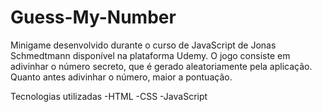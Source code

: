 # Guess-My-Number
Minigame desenvolvido durante o curso de JavaScript de Jonas Schmedtmann disponível na plataforma Udemy. O jogo consiste em adivinhar o número secreto, que é gerado aleatoriamente pela aplicação. Quanto antes adivinhar o número, maior a pontuação.

Tecnologias utilizadas
-HTML
-CSS
-JavaScript
